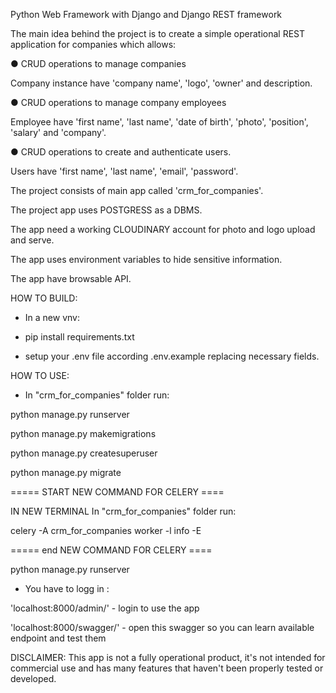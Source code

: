Python Web Framework with Django and Django REST framework

The main idea behind the project is to create a simple operational REST application for companies which allows:

● CRUD operations to manage companies

Company instance have 'company name', 'logo', 'owner' and description.

● CRUD operations to manage company employees

Employee have 'first name', 'last name', 'date of birth', 'photo', 'position', 'salary' and 'company'.

● CRUD operations to create and authenticate users.

Users have 'first name', 'last name', 'email', 'password'.

The project consists of main app called 'crm_for_companies'.

The project app uses POSTGRESS as a DBMS.

The app need a working CLOUDINARY account for photo and logo upload and serve.

The app uses environment variables to hide sensitive information.

The app have browsable API.

HOW TO BUILD:

- In a new vnv:

- pip install requirements.txt

- setup your .env file according .env.example replacing necessary fields.

HOW TO USE:

- In "crm_for_companies" folder run:

python manage.py runserver

python manage.py makemigrations

python manage.py createsuperuser

python manage.py migrate

===== START NEW COMMAND FOR CELERY ====

IN NEW TERMINAL In "crm_for_companies" folder run:

celery -A crm_for_companies worker -l info -E

===== end NEW COMMAND FOR CELERY ====

python manage.py runserver

- You have to logg in :

'localhost:8000/admin/' - login to use the app

'localhost:8000/swagger/' - open this swagger so you can learn available endpoint and test them

DISCLAIMER: This app is not a fully operational product, it's not intended for commercial use and has many features that
haven't been properly tested or developed.
